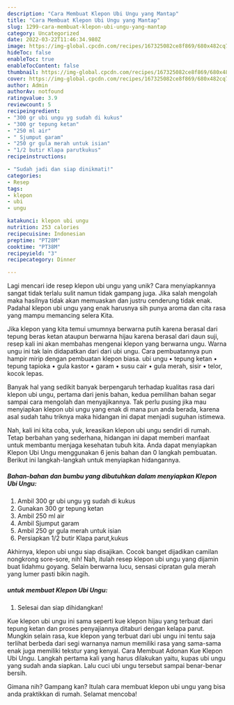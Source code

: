 ```yaml
---
description: "Cara Membuat Klepon Ubi Ungu yang Mantap"
title: "Cara Membuat Klepon Ubi Ungu yang Mantap"
slug: 1299-cara-membuat-klepon-ubi-ungu-yang-mantap
category: Uncategorized
date: 2022-03-22T11:46:34.980Z
image: https://img-global.cpcdn.com/recipes/167325082ce8f869/680x482cq70/klepon-ubi-ungu-foto-resep-utama.jpg
hideToc: false
enableToc: true
enableTocContent: false
thumbnail: https://img-global.cpcdn.com/recipes/167325082ce8f869/680x482cq70/klepon-ubi-ungu-foto-resep-utama.jpg
cover: https://img-global.cpcdn.com/recipes/167325082ce8f869/680x482cq70/klepon-ubi-ungu-foto-resep-utama.jpg
author: Admin
authorAv: notfound
ratingvalue: 3.9
reviewcount: 5
recipeingredient:
- "300 gr ubi ungu yg sudah di kukus"
- "300 gr tepung ketan"
- "250 ml air"
- " Sjumput garam"
- "250 gr gula merah untuk isian"
- "1/2 butir Klapa parutkukus"
recipeinstructions:

- "Sudah jadi dan siap dinikmati!"
categories:
- Resep
tags:
- klepon
- ubi
- ungu

katakunci: klepon ubi ungu 
nutrition: 253 calories
recipecuisine: Indonesian
preptime: "PT28M"
cooktime: "PT38M"
recipeyield: "3"
recipecategory: Dinner

---
```





Lagi mencari ide resep klepon ubi ungu yang unik? Cara menyiapkannya sangat tidak terlalu sulit namun tidak gampang juga. Jika salah mengolah maka hasilnya tidak akan memuaskan dan justru cenderung tidak enak. Padahal klepon ubi ungu yang enak harusnya sih punya aroma dan cita rasa yang mampu memancing selera Kita.





Jika klepon yang kita temui umumnya berwarna putih karena berasal dari tepung beras ketan ataupun berwarna hijau karena berasal dari daun suji, resep kali ini akan membahas mengenai klepon yang berwarna ungu. Warna ungu ini tak lain didapatkan dari dari ubi ungu. Cara pembuatannya pun hampir mirip dengan pembuatan klepon biasa. ubi ungu • tepung ketan • tepung tapioka • gula kastor • garam • susu cair • gula merah, sisir • telor, kocok lepas.

Banyak hal yang sedikit banyak berpengaruh terhadap kualitas rasa dari klepon ubi ungu, pertama dari jenis bahan, kedua pemilihan bahan segar sampai cara mengolah dan menyajikannya. Tak perlu pusing jika mau menyiapkan klepon ubi ungu yang enak di mana pun anda berada, karena asal sudah tahu triknya maka hidangan ini dapat menjadi suguhan istimewa.






Nah, kali ini kita coba, yuk, kreasikan klepon ubi ungu sendiri di rumah. Tetap berbahan yang sederhana, hidangan ini dapat memberi manfaat untuk membantu menjaga kesehatan tubuh kita. Anda dapat menyiapkan Klepon Ubi Ungu menggunakan 6 jenis bahan dan 0 langkah pembuatan. Berikut ini langkah-langkah untuk menyiapkan hidangannya.

<!--inarticleads1-->

##### Bahan-bahan dan bumbu yang dibutuhkan dalam menyiapkan Klepon Ubi Ungu:

1. Ambil 300 gr ubi ungu yg sudah di kukus
1. Gunakan 300 gr tepung ketan
1. Ambil 250 ml air
1. Ambil  Sjumput garam
1. Ambil 250 gr gula merah untuk isian
1. Persiapkan 1/2 butir Klapa parut,kukus


Akhirnya, klepon ubi ungu siap disajikan. Cocok banget dijadikan camilan nongkrong sore-sore, nih! Nah, itulah resep klepon ubi ungu yang dijamin buat lidahmu goyang. Selain berwarna lucu, sensasi cipratan gula merah yang lumer pasti bikin nagih. 

<!--inarticleads2-->

#####  untuk membuat Klepon Ubi Ungu:


1. Selesai dan siap dihidangkan!

Kue klepon ubi ungu ini sama seperti kue klepon hijau yang terbuat dari tepung ketan dan proses penyajiannya ditaburi dengan kelapa parut. Mungkin selain rasa, kue klepon yang terbuat dari ubi ungu ini tentu saja terlihat berbeda dari segi warnanya namun memiliki rasa yang sama-sama enak juga memiliki tekstur yang kenyal. Cara Membuat Adonan Kue Klepon Ubi Ungu. Langkah pertama kali yang harus dilakukan yaitu, kupas ubi ungu yang sudah anda siapkan. Lalu cuci ubi ungu tersebut sampai benar-benar bersih. 

Gimana nih? Gampang kan? Itulah cara membuat klepon ubi ungu yang bisa anda praktikkan di rumah. Selamat mencoba!
